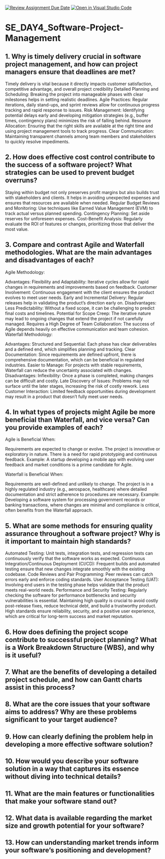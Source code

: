 [![Review Assignment Due Date](https://classroom.github.com/assets/deadline-readme-button-22041afd0340ce965d47ae6ef1cefeee28c7c493a6346c4f15d667ab976d596c.svg)](https://classroom.github.com/a/9pw6JKcu)
[![Open in Visual Studio Code](https://classroom.github.com/assets/open-in-vscode-2e0aaae1b6195c2367325f4f02e2d04e9abb55f0b24a779b69b11b9e10269abc.svg)](https://classroom.github.com/online_ide?assignment_repo_id=18652870&assignment_repo_type=AssignmentRepo)
# SE_DAY4_Software-Project-Management
## 1. Why is timely delivery crucial in software project management, and how can project managers ensure that deadlines are met?
Timely delivery is vital because it directly impacts customer satisfaction, competitive advantage, and overall project credibility
Detailed Planning and Scheduling: Breaking the project into manageable phases with clear milestones helps in setting realistic deadlines.
Agile Practices: Regular iterations, daily stand-ups, and sprint reviews allow for continuous progress tracking and rapid response to issues.
Risk Management: Identifying potential delays early and developing mitigation strategies (e.g., buffer times, contingency plans) minimizes the risk of falling behind.
Resource Allocation: Ensuring that the right skills are available at the right time and using project management tools to track progress.
Clear Communication: Maintaining transparent channels among team members and stakeholders to quickly resolve impediments.

## 2. How does effective cost control contribute to the success of a software project? What strategies can be used to prevent budget overruns?
 Staying within budget not only preserves profit margins but also builds trust with stakeholders and clients. It helps in avoiding unexpected expenses and ensures that resources are available when needed.
 Regular Budget Reviews and Monitoring: Use techniques like Earned Value Management (EVM) to track actual versus planned spending.
Contingency Planning: Set aside reserves for unforeseen expenses.
Cost-Benefit Analysis: Regularly evaluate the ROI of features or changes, prioritizing those that deliver the most value.

## 3. Compare and contrast Agile and Waterfall methodologies. What are the main advantages and disadvantages of each?
Agile Methodology:

Advantages:
Flexibility and Adaptability: Iterative cycles allow for rapid changes in requirements and improvements based on feedback.
Customer Involvement: Continuous engagement with the client ensures the product evolves to meet user needs.
Early and Incremental Delivery: Regular releases help in validating the product’s direction early on.
Disadvantages:
Less Predictability: Without a fixed scope, it can be challenging to predict final costs and timelines.
Potential for Scope Creep: The iterative nature may lead to ongoing changes that extend the project if not carefully managed.
Requires a High Degree of Team Collaboration: The success of Agile depends heavily on effective communication and team cohesion.
Waterfall Methodology:

Advantages:
Structured and Sequential: Each phase has clear deliverables and a defined end, which simplifies planning and tracking.
Clear Documentation: Since requirements are defined upfront, there is comprehensive documentation, which can be beneficial in regulated industries.
Easier to Manage: For projects with stable requirements, Waterfall can reduce the uncertainty associated with changes.
Disadvantages:
Inflexibility: Once a phase is completed, making changes can be difficult and costly.
Late Discovery of Issues: Problems may not surface until the later stages, increasing the risk of costly rework.
Less Customer Interaction: Limited feedback opportunities during development may result in a product that doesn’t fully meet user needs.

## 4. In what types of projects might Agile be more beneficial than Waterfall, and vice versa? Can you provide examples of each?
Agile is Beneficial When:

Requirements are expected to change or evolve.
The project is innovative or exploratory in nature.
There is a need for rapid prototyping and continuous feedback.
Example: A startup developing a mobile app with evolving user feedback and market conditions is a prime candidate for Agile.

Waterfall is Beneficial When:

Requirements are well-defined and unlikely to change.
The project is in a highly regulated industry (e.g., aerospace, healthcare) where detailed documentation and strict adherence to procedures are necessary.
Example: Developing a software system for processing government records or banking transactions, where changes are minimal and compliance is critical, often benefits from the Waterfall approach.

## 5. What are some methods for ensuring quality assurance throughout a software project? Why is it important to maintain high standards?
Automated Testing: Unit tests, integration tests, and regression tests can continuously verify that the software works as expected.
Continuous Integration/Continuous Deployment (CI/CD): Frequent builds and automated testing ensure that new changes integrate smoothly with the existing codebase.
Code Reviews and Pair Programming: Peer reviews can catch errors early and enforce coding standards.
User Acceptance Testing (UAT): Involving end users in the testing phase helps validate that the product meets real-world needs.
Performance and Security Testing: Regularly checking the software for performance bottlenecks and security vulnerabilities is essential.
Maintaining high quality is crucial to avoid costly post-release fixes, reduce technical debt, and build a trustworthy product. High standards ensure reliability, security, and a positive user experience, which are critical for long-term success and market reputation.

## 6. How does defining the project scope contribute to successful project planning? What is a Work Breakdown Structure (WBS), and why is it useful?

## 7. What are the benefits of developing a detailed project schedule, and how can Gantt charts assist in this process?
## 8. What are the core issues that your software aims to address? Why are these problems significant to your target audience?
## 9. How can clearly defining the problem help in developing a more effective software solution?
## 10. How would you describe your software solution in a way that captures its essence without diving into technical details?
## 11. What are the main features or functionalities that make your software stand out?
## 12. What data is available regarding the market size and growth potential for your software?
## 13. How can understanding market trends inform your software’s positioning and development?
